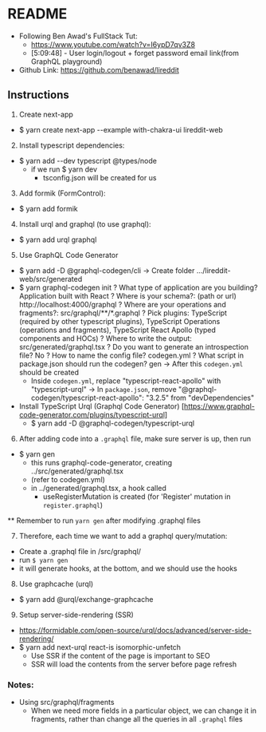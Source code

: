 # README 
- Following Ben Awad's FullStack Tut:
  - https://www.youtube.com/watch?v=I6ypD7qv3Z8
  - [5:09:48] - User login/logout + forget password email link(from GraphQL playground)
- Github Link: https://github.com/benawad/lireddit


## Instructions
1. Create next-app
- $ yarn create next-app --example with-chakra-ui lireddit-web

2. Install typescript dependencies:
- $ yarn add --dev typescript @types/node
  - if we run $ yarn dev
    - tsconfig.json will be created for us

3. Add formik (FormControl):
- $ yarn add formik

4. Install urql and graphql (to use graphql):
- $ yarn add urql graphql

5. Use GraphQL Code Generator
- $ yarn add -D @graphql-codegen/cli
-> Create folder .../lireddit-web/src/generated
- $ yarn graphql-codegen init
    ? What type of application are you building? Application built with React
    ? Where is your schema?: (path or url) http://localhost:4000/graphql
    ? Where are your operations and fragments?: src/graphql/**/*.graphql
    ? Pick plugins: TypeScript (required by other typescript plugins), TypeScript Operations (operations and fragments), TypeScript React Apollo (typed components and HOCs)
    ? Where to write the output: src/generated/graphql.tsx
    ? Do you want to generate an introspection file? No
    ? How to name the config file? codegen.yml
    ? What script in package.json should run the codegen? gen
  -> After this `codegen.yml` should be created
    - Inside `codegen.yml`, replace "typescript-react-apollo" with "typescript-urql"
  -> In `package.json`, remove "@graphql-codegen/typescript-react-apollo": "3.2.5" from "devDependencies"
- Install TypeScript Urql (Graphql Code Generator)
  [https://www.graphql-code-generator.com/plugins/typescript-urql]
  - $ yarn add -D @graphql-codegen/typescript-urql


6. After adding code into a `.graphql` file, make sure server is up, then run
  - $ yarn gen
    - this runs graphql-code-generator, creating ../src/generated/graphql.tsx
    - (refer to codegen.yml)
    - in ../generated/graphql.tsx, a hook called
      - useRegisterMutation is created (for 'Register' mutation in `register.graphql`)

** Remember to run `yarn gen` after modifying .graphql files

7. Therefore, each time we want to add a graphql query/mutation:
  - Create a .graphql file in /src/graphql/
  - run `$ yarn gen`
  - it will generate hooks, at the bottom, and we should use the hooks
  
8. Use graphcache (urql)
  - $ yarn add @urql/exchange-graphcache

9. Setup server-side-rendering (SSR)
  - https://formidable.com/open-source/urql/docs/advanced/server-side-rendering/
  - $ yarn add next-urql react-is isomorphic-unfetch
    - Use SSR if the content of the page is important to SEO
    - SSR will load the contents from the server before page refresh



### Notes:
- Using src/graphql/fragments
  - When we need more fields in a particular object, we can change it in fragments, rather than change all the queries in all `.graphql` files
